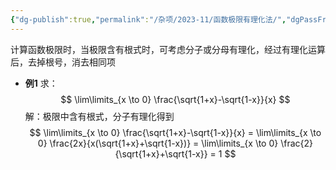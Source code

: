 ```yaml
---
{"dg-publish":true,"permalink":"/杂项/2023-11/函数极限有理化法/","dgPassFrontmatter":true}
---
```


计算函数极限时，当极限含有根式时，可考虑分子或分母有理化，经过有理化运算后，去掉根号，消去相同项
- **例1**
	求：
	$$
	\lim\limits_{x \to 0} \frac{\sqrt{1+x}-\sqrt{1-x}}{x}
	$$
	解：极限中含有根式，分子有理化得到
	$$
	\lim\limits_{x \to 0} \frac{\sqrt{1+x}-\sqrt{1-x}}{x} = \lim\limits_{x \to 0} \frac{2x}{x(\sqrt{1+x}+\sqrt{1-x})} = \lim\limits_{x \to 0} \frac{2}{\sqrt{1+x}+\sqrt{1-x}} = 1
	$$